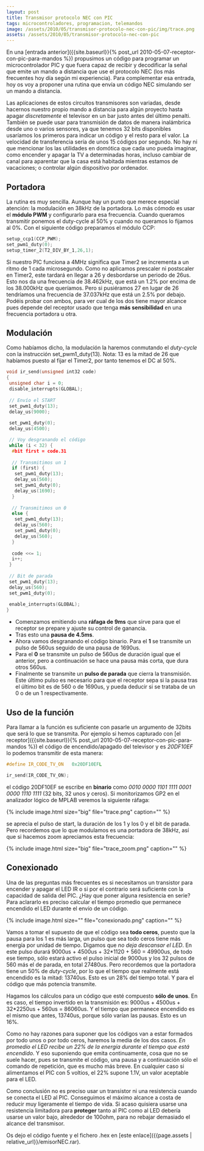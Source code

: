 ```yaml
---
layout: post
title: Transmisor protocolo NEC con PIC
tags: microcontroladores, programacion, telemandos
image: /assets/2010/05/transmisor-protocolo-nec-con-pic/img/trace.png
assets: /assets/2010/05/transmisor-protocolo-nec-con-pic
---
```


En una [entrada anterior]({{site.baseurl}}{% post_url 2010-05-07-receptor-con-pic-para-mandos %}) propusimos un código para programar un microcontrolador PIC y que fuera capaz de recibir y decodificar la señal que emite un mando a distancia que use el protocolo NEC (los más frecuentes hoy día según mi experiencia). Para complementar esa entrada, hoy os voy a proponer una rutina que envía un código NEC simulando ser un mando a distancia.

Las aplicaciones de estos circuitos transmisores son variadas, desde hacernos nuestro propio mando a distancia para algún proyecto hasta apagar *discretamente* el televisor en un bar justo antes del último penalti. También se puede usar para transmisión de datos de manera inalámbrica desde uno o varios sensores, ya que tenemos 32 bits disponibles usaríamos los primeros para indicar un código y el resto para el valor. La velocidad de transferencia sería de unos 15 códigos por segundo. No hay ni que mencionar los las utilidades en domótica que cada uno pueda imaginar, como encender y apagar la TV a determinadas horas, incluso cambiar de canal para aparentar que la casa está habitada mientras estamos de vacaciones; o controlar algún dispositivo por ordenador.

<!--more-->

## Portadora

La rutina es muy sencilla. Aunque hay un punto que merece especial atención: la modulación en 38kHz de la portadora. Lo más cómodo es usar el **módulo PWM** y configurarlo para esa frecuencia. Cuando queramos transmitir ponemos el duty-cycle al 50% y cuando no queramos lo fijamos al 0%. Con el siguiente código preparamos el módulo CCP:

```cpp
setup_ccp1(CCP_PWM);
set_pwm1_duty(0);
setup_timer_2(T2_DIV_BY_1,26,1);
```

Si nuestro PIC funciona a 4MHz significa que Timer2 se incrementa a un ritmo de 1 cada microsegundo. Como no aplicamos prescaler ni postscaler en Timer2, este tardará en llegar a 26 y desbordarse un periodo de 26us. Esto nos da una frecuencia de 38.462kHz, que está un 1.2% por encima de los 38.000kHz que queríamos. Pero si pusiéramos 27 en lugar de 26 tendríamos una frecuencia de 37.037kHz que está un 2.5% por debajo. Podéis probar con ambos, para ver cual de los dos tiene mayor alcance pues depende del receptor usado que tenga **más sensibilidad** en una frecuencia portadora u otra.

## Modulación

Como habíamos dicho, la modulación la haremos conmutando el *duty-cycle* con la instrucción set_pwm1_duty(13). Nota: 13 es la mitad de 26 que habíamos puesto al fijar el Timer2, por tanto tenemos el DC al 50%.

```cpp
void ir_send(unsigned int32 code)
{
 unsigned char i = 0;
 disable_interrupts(GLOBAL); 
 
 // Envío el START
 set_pwm1_duty(13);
 delay_us(9000);
 
 set_pwm1_duty(0);
 delay_us(4500);

 // Voy desgranando el código
 while (i < 32) {
  #bit first = code.31
  
  // Transmitimos un 1
  if (first) {
   set_pwm1_duty(13);
   delay_us(560);
   set_pwm1_duty(0);
   delay_us(1690); 
  }
  
  // Transmitimos un 0
  else {
   set_pwm1_duty(13);
   delay_us(560); 
   set_pwm1_duty(0);
   delay_us(560); 
  }
  
  code <<= 1;
  i++;
 }
 
 // Bit de parada
 set_pwm1_duty(13);
 delay_us(560); 
 set_pwm1_duty(0);
 
 enable_interrupts(GLOBAL);
}
```

- Comenzamos emitiendo una **ráfaga de 9ms** que sirve para que el receptor se prepare y ajuste su control de ganancia.
- Tras esto una **pausa de 4.5ms**.
- Ahora vamos desgranando el código binario. Para el **1** se transmite un pulso de 560us seguido de una pausa de 1690us.
- Para el **0** se transmite un pulso de 560us de duración igual que el anterior, pero a continuación se hace una pausa más corta, que dura otros 560us.
- Finalmente se transmite un **pulso de parada** que cierra la transmisión. Este último pulso es necesario para que el receptor sepa si la pausa tras el último bit es de 560 o de 1690us, y pueda deducir si se trataba de un 0 o de un 1 respectivamente.

## Uso de la función

Para llamar a la función es suficiente con pasarle un argumento de 32bits que será lo que se transmita. Por ejemplo si hemos capturado con [el receptor]({{site.baseurl}}{% post_url 2010-05-07-receptor-con-pic-para-mandos %}) el código de encendido/apagado del televisor y es *20DF10EF* lo podemos transmitir de esta manera:

```c
#define IR_CODE_TV_ON   0x20DF10EFL

ir_send(IR_CODE_TV_ON);
```

el código 20DF10EF se escribe en **binario** como *0010 0000 1101 1111 0001 0000 1110 1111* (32 bits, 32 unos y ceros). Si monitorizamos GP2 en el analizador lógico de MPLAB veremos la siguiente ráfaga:

{% include image.html size="big" file="trace.png" caption="" %}

se aprecia el pulso de start, la duración de los 1 y los 0 y el bit de parada. Pero recordemos que lo que modulamos es una portadora de 38kHz, así que si hacemos zoom apreciamos esta frecuencia:

{% include image.html size="big" file="trace_zoom.png" caption="" %}

## Conexionado

Una de las preguntas más frecuentes es si necesitamos un transistor para encender y apagar el LED IR o si por el contrario será suficiente con la capacidad de salida del PIC. ¿Hay que poner alguna resistencia en serie? Para aclararlo es preciso calcular el tiempo promedio que permanece encendido el LED durante el envío de un código.

{% include image.html size="" file="conexionado.png" caption="" %}

Vamos a tomar el supuesto de que el código sea **todo ceros**, puesto que la pausa para los 1 es más larga, un pulso que sea todo ceros tiene más energía por unidad de tiempo. Digamos que *no deja descansar el LED*. En este pulso durará 9000us + 4500us + 32*1120 + 560 = 49900us, de todo ese tiempo, sólo estará activo el pulso inicial de 9000us y los 32 pulsos de 560 más el de parada, en total 27480us. Pero recordemos que la portadora tiene un 50% de *duty-cycle*, por lo que el tiempo que realmente está encendido es la mitad: 13740us. Esto es un 28% del tiempo total. Y para el código que más potencia transmite.

Hagamos los cálculos para un código que esté compuesto **sólo de unos**. En es caso, el tiempo invertido en la transmisión es: 9000us + 4500us + 32*2250us + 560us = 86060us. Y el tiempo que permanece encendido es el mismo que antes, 13740us, porque sólo varían las pausas. Esto es un 16%.

Como no hay razones para suponer que los códigos van a estar formados por todo unos o por todo ceros, haremos la media de los dos casos. *En promedio el LED recibe un 22% de la energía durante el tiempo que está encendido.* Y eso suponiendo que emita continuamente, cosa que no se suele hacer, pues se transmite el código, una pausa y a continuación sólo el comando de repetición, que es mucho más breve. En cualquier caso si alimentamos el PIC con 5 voltios, el 22% supone 1.1V, un valor aceptable para el LED.

Como conclusión no es preciso usar un transistor ni una resistencia cuando se conecta el LED al PIC. Conseguimos el máximo alcance a costa de reducir muy ligeramente el tiempo de vida. Si acaso quisiera usarse una resistencia limitadora para **proteger** tanto al PIC como al LED debería usarse un valor bajo, alrededor de 100ohm, para no rebajar demasiado el alcance del transmisor.

Os dejo el código fuente y el fichero .hex en [este enlace]({{page.assets | relative_url}}/emisorNEC.rar).

